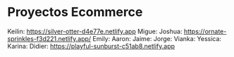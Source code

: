 # Proyectos Ecommerce

Keilin: https://silver-otter-d4e77e.netlify.app
Migue: 
Joshua: https://ornate-sprinkles-f3d221.netlify.app/
Emily:
Aaron:
Jaime:
Jorge:
Vianka:
Yessica:
Karina: 
Didier: https://playful-sunburst-c51ab8.netlify.app
